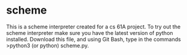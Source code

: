 # scheme
This is a scheme interpreter created for a cs 61A project.
To try out the scheme interpreter make sure you have the latest version of python installed. 
Download this file, and using Git Bash, type in the commands >python3 (or python) scheme.py. 
